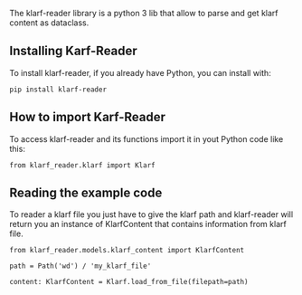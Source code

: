 The klarf-reader library is a python 3 lib that allow to parse and get klarf content as dataclass.

## Installing Karf-Reader

To install klarf-reader, if you already have Python, you can install with:

```
pip install klarf-reader
```

## How to import Karf-Reader

To access klarf-reader and its functions import it in yout Python code like this:

```
from klarf_reader.klarf import Klarf
```

## Reading the example code

To reader a klarf file you just have to give the klarf path and klarf-reader will return you an instance of KlarfContent that contains information from klarf file.

```
from klarf_reader.models.klarf_content import KlarfContent

path = Path('wd') / 'my_klarf_file'

content: KlarfContent = Klarf.load_from_file(filepath=path)
```
